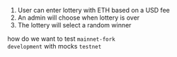 1. User can enter lottery with ETH based on a USD fee
2. An admin will choose when lottery is over
3. The lottery will select a random winner 
<!-- if this is decentralized why is there an admin? -->


how do we want to test 
`mainnet-fork`    
`development` with mocks
`testnet`
